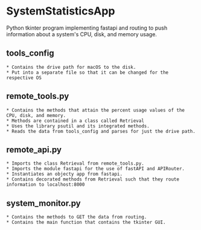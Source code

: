 # SystemStatisticsApp
Python tkinter program implementing fastapi and routing to push information about a system's CPU, disk, and memory usage.

## tools_config
    * Contains the drive path for macOS to the disk.
    * Put into a separate file so that it can be changed for the respective OS

## remote_tools.py
    * Contains the methods that attain the percent usage values of the CPU, disk, and memory.
    * Methods are contained in a class called Retrieval
    * Uses the library psutil and its integrated methods.
    * Reads the data from tools_config and parses for just the drive path.

## remote_api.py
    * Imports the class Retrieval from remote_tools.py.
    * Imports the module fastapi for the use of fastAPI and APIRouter.
    * Instantiates an objecty app from fastapi.
    * Contains decorated methods from Retrieval such that they route information to localhost:8000
    

## system_monitor.py
    * Contains the methods to GET the data from routing.
    * Contains the main function that contains the tkinter GUI.  
